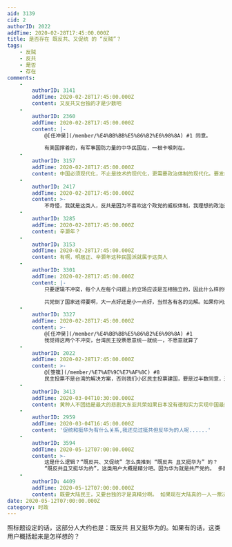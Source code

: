 ```yaml
---
aid: 3139
cid: 2
authorID: 2022
addTime: 2020-02-28T17:45:00.000Z
title: 是否存在 既反共、又促统 的 “反贼”？
tags:
    - 反贼
    - 反共
    - 是否
    - 存在
comments:
    -
        authorID: 3141
        addTime: 2020-02-28T17:45:00.000Z
        content: 又反共又台独的才是少数吧
    -
        authorID: 2360
        addTime: 2020-02-28T17:45:00.000Z
        content: |-
            @[任冲昊](/member/%E4%BB%BB%E5%86%B2%E6%98%8A) #1 同意。

            有美国撑着的，有军事国防力量的中华民国在，一根卡喉刺在。
    -
        authorID: 3157
        addTime: 2020-02-28T17:45:00.000Z
        content: 中国必须现代化，不止是技术的现代化，更需要政治体制的现代化。要发挥每个人的聪明才智，而不是等着最高领导发话才行动。
    -
        authorID: 2417
        addTime: 2020-02-28T17:45:00.000Z
        content: >-
            不奇怪，我就是这类人，反共是因为不喜欢这个政党的威权体制，我理想的政治形态是华人联邦共和，对内各个区域高度自治，但在外交，国防，军事上意见高度一致。
    -
        authorID: 3285
        addTime: 2020-02-28T17:45:00.000Z
        content: 辛灏年？
    -
        authorID: 3153
        addTime: 2020-02-28T17:45:00.000Z
        content: 有啊，明居正、辛灏年这种民国派就属于这类人
    -
        authorID: 3301
        addTime: 2020-02-28T17:45:00.000Z
        content: |-
            只要逻辑不冲突，每个人在每个问题上的立场应该是互相独立的，因此什么样的都有。

            共党倒了国家还得要啊，大一点好还是小一点好，当然各有各的见解。如果你问是不是有这样的名人，意义不大，早就有的明天也许出名了。
    -
        authorID: 3327
        addTime: 2020-02-28T17:45:00.000Z
        content: >-
            @[任冲昊](/member/%E4%BB%BB%E5%86%B2%E6%98%8A) #1
            我觉得这两个不冲突，台湾民主投票愿意统一就统一，不愿意就算了
    -
        authorID: 2022
        addTime: 2020-02-28T17:45:00.000Z
        content: >-
            @[箜篌](/member/%E7%AE%9C%E7%AF%8C) #8
            民主投票不是台湾的解决方案，否则我们小区民主投票建国，要是过半数同意，还要划出小区这块地来建国了？土地永远是中国的土地，中国没有拦着台湾人建国，把台湾这块地留下，他们可以去公海自己建国，中国尊重人权，也不会阻碍他们去公海圈地建国。
    -
        authorID: 3413
        addTime: 2020-03-04T10:30:00.000Z
        content: 黄种人不团结是最大的悲剧大东亚共荣如果日本没有德和实力实现中国最好可以设法实现。
    -
        authorID: 2959
        addTime: 2020-03-04T16:45:00.000Z
        content: '促统和挺华为有什么关系,我还见过挺共但反华为的人呢......'
    -
        authorID: 3594
        addTime: 2020-05-12T07:00:00.000Z
        content: >-
            这是什么逻辑？“既反共、又促统” 怎么类推到 “既反共 且又挺华为” 的？
            “既反共且又挺华为的”，这类用户大概是精分吧。因为华为就是共产党的。 多数大陆人要“促统”还真没立场
    -
        authorID: 4409
        addTime: 2020-05-12T07:00:00.000Z
        content: 既要大陆民主，又要台独的才是真精分啊。 如果现在大陆真的一人一票决定台湾策略，台独还有活路？
date: 2020-05-12T07:00:00.000Z
category: 时政
---
```


照标题设定的话，这部分人大约也是：既反共 且又挺华为的。如果有的话，这类用户概括起来是怎样想的？

